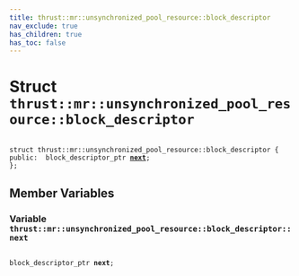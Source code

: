 ```yaml
---
title: thrust::mr::unsynchronized_pool_resource::block_descriptor
nav_exclude: true
has_children: true
has_toc: false
---
```


# Struct `thrust::mr::unsynchronized_pool_resource::block_descriptor`

<code class="doxybook">
<span>struct thrust::mr::unsynchronized&#95;pool&#95;resource::block&#95;descriptor {</span>
<span>public:</span><span>&nbsp;&nbsp;block_descriptor_ptr <b><a href="{{ site.baseurl }}/api/classes/structthrust_1_1mr_1_1unsynchronized__pool__resource_1_1block__descriptor.html#variable-next">next</a></b>;</span>
<span>};</span>
</code>

## Member Variables

<h3 id="variable-next">
Variable <code>thrust::mr::unsynchronized&#95;pool&#95;resource::block&#95;descriptor::next</code>
</h3>

<code class="doxybook">
<span>block_descriptor_ptr <b>next</b>;</span></code>


